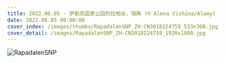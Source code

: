 ```yaml
---
title: 2022.06.05 - 萨勒克国家公园的拉帕谷，瑞典 (© Alena Vishina/Alamy)
date: 2022.06.05 00:00:00
cover_index: /images/thumbs/RapadalenSNP_ZH-CN3018224759_533x300.jpg
cover_detail: /images/RapadalenSNP_ZH-CN3018224759_1920x1080.jpg
---
```


![RapadalenSNP](/images/RapadalenSNP_ZH-CN3018224759_1920x1080.jpg)
